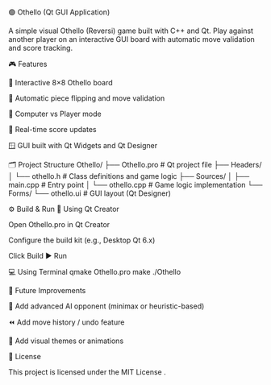 🟢 Othello (Qt GUI Application)

A simple visual Othello (Reversi) game built with C++ and Qt.
Play against another player on an interactive GUI board with automatic move validation and score tracking.

🎮 Features

🧩 Interactive 8×8 Othello board

🔄 Automatic piece flipping and move validation

👥 Computer vs Player mode

🧮 Real-time score updates

🪟 GUI built with Qt Widgets and Qt Designer

🗂️ Project Structure
Othello/
├── Othello.pro        # Qt project file
├── Headers/
│   └── othello.h      # Class definitions and game logic
├── Sources/
│   ├── main.cpp       # Entry point
│   └── othello.cpp    # Game logic implementation
└── Forms/
    └── othello.ui     # GUI layout (Qt Designer)

⚙️ Build & Run
🧱 Using Qt Creator

Open Othello.pro in Qt Creator

Configure the build kit (e.g., Desktop Qt 6.x)

Click Build ▶️ Run

💻 Using Terminal
qmake Othello.pro
make
./Othello

🚧 Future Improvements

🤖 Add advanced AI opponent (minimax or heuristic-based)

⏪ Add move history / undo feature

🎨 Add visual themes or animations

🪪 License

This project is licensed under the MIT License
.

